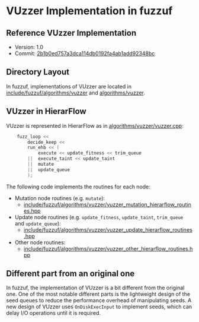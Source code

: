 # VUzzer Implementation in fuzzuf

## Reference VUzzer Implementation

- Version: 1.0
- Commit: [2b1b0ed757a3dca114db0192fa4ab1add92348bc](https://github.com/vusec/vuzzer64/commit/2b1b0ed757a3dca114db0192fa4ab1add92348bc)

## Directory Layout

In fuzzuf, implementations of VUzzer are located in [include/fuzzuf/algorithms/vuzzer](/include/fuzzuf/algorithms/vuzzer) and [algorithms/vuzzer](/algorithms/vuzzer).

## VUzzer in HierarFlow

VUzzer is represented in HierarFlow as in [algorithms/vuzzer/vuzzer.cpp](/algorithms/vuzzer/vuzzer.cpp):

```cpp
    fuzz_loop <<
        decide_keep <<
        run_ehb << (
            execute << update_fitness << trim_queue
        ||  execute_taint << update_taint
        ||  mutate
        ||  update_queue
        );
```

The following code implements the routines for each node:

- Mutation node routines (e.g. `mutate`):
  - [include/fuzzuf/algorithms/vuzzer/vuzzer_mutation_hierarflow_routines.hpp](/include/fuzzuf/algorithms/vuzzer/vuzzer_mutation_hierarflow_routines.hpp)
- Update node routines (e.g. `update_fitness`, `update_taint`, `trim_queue` and `update_queue`):
  - [include/fuzzuf/algorithms/vuzzer/vuzzer_update_hierarflow_routines.hpp](/include/fuzzuf/algorithms/vuzzer/vuzzer_update_hierarflow_routines.hpp)
- Other node routines:
  - [include/fuzzuf/algorithms/vuzzer/vuzzer_other_hierarflow_routines.hpp](/include/fuzzuf/algorithms/vuzzer/vuzzer_other_hierarflow_routines.hpp)

## Different part from an original one

In fuzzuf, the implementation of VUzzer is a bit different from the original one. One of the most notable different parts is the lightweight design of the seed queues to reduce the performance overhead of manipulating seeds. A new design of VUzzer uses `OnDiskExecInput` to implement seeds, which can delay I/O operations until it is required.
